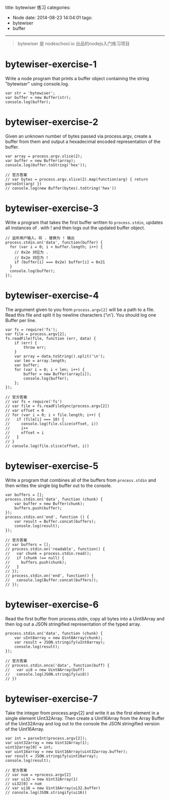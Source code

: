 title: bytewiser 练习
categories:
  - Node
date: 2014-08-23 14:04:01
tags:
  - bytewiser
  - buffer
  
---

> bytewiser 是 nodeschool.io 出品的nodejs入门练习项目

# bytewiser-exercise-1

Write a node program that prints a buffer object containing the string "bytewiser" using console.log.

```
var str = 'bytewiser';
var buffer = new Buffer(str);
console.log(buffer);
```

# bytewiser-exercise-2

Given an unknown number of bytes passed via process.argv, create a buffer from them and output a hexadecimal encoded representation of the buffer.
```
var array = process.argv.slice(2);
var buffer = new Buffer(array);
console.log(buffer.toString('hex'));

// 官方答案
// var bytes = process.argv.slice(2).map(function(arg) { return parseInt(arg) })
// console.log(new Buffer(bytes).toString('hex'))
```

<!--more-->

# bytewiser-exercise-3

Write a program that takes the first buffer written to `process.stdin`,
updates all instances of . with ! and then logs out the updated buffer object.
```
// 监听用户输入，将 . 替换为 ! 输出
process.stdin.on('data', function(buffer) {
  for (var i = 0; i < buffer.length; i++) {
    // 0x2e 对应为 .
    // 0x2e 对应为 !
    if (buffer[i] === 0x2e) buffer[i] = 0x21
  }
  console.log(buffer);
});
```

# bytewiser-exercise-4

The argument given to you from `process.argv[2]` will be a path to a file.
Read this file and split it by newline characters ('\n'). You should log one Buffer per line.

```
var fs = require('fs');
var file = process.argv[2];
fs.readFile(file, function (err, data) {
    if (err) {
        throw err;
    }
    var array = data.toString().split('\n');
    var len = array.length;
    var buffer;
    for (var i = 0; i < len; i++) {
        buffer = new Buffer(array[i]);
        console.log(buffer);
    };
});

// 官方答案
// var fs = require('fs')
// var file = fs.readFileSync(process.argv[2])
// var offset = 0
// for (var i = 0; i < file.length; i++) {
//   if (file[i] === 10) {
//     console.log(file.slice(offset, i))
//     i++
//     offset = i
//   }
// }
// console.log(file.slice(offset, i))
```

# bytewiser-exercise-5

Write a program that combines all of the buffers from `process.stdin`
and then writes the single big buffer out to the console.

```
var buffers = [];
process.stdin.on('data', function (chunk) {
    var buffer = new Buffer(chunk);
    buffers.push(buffer);
});
process.stdin.on('end', function () {
    var result = Buffer.concat(buffers);
    console.log(result);
});

// 官方答案
// var buffers = [];
// process.stdin.on('readable', function() {
//   var chunk = process.stdin.read();
//   if (chunk !== null) {
//     buffers.push(chunk);
//   }
// });
// process.stdin.on('end', function() {
//   console.log(Buffer.concat(buffers));
// });
```

# bytewiser-exercise-6

Read the first buffer from process.stdin, copy all bytes into a
Uint8Array and then log out a JSON stringified representation of the typed array.

```
process.stdin.on('data', function (chunk) {
    var uInt8array = new Uint8Array(chunk);
    var result = JSON.stringify(uInt8array);
    console.log(result);
});

// 官方答案
// process.stdin.once('data', function(buff) {
//   var ui8 = new Uint8Array(buff)
//   console.log(JSON.stringify(ui8))
// })
```

# bytewiser-exercise-7

Take the integer from process.argv[2] and write it as the first
element in a single element Uint32Array. Then create a Uint16Array from the Array
Buffer of the Uint32Array and log out to the console the JSON stringified version
of the Uint16Array.

```
var int = parseInt(process.argv[2]);
var uint32array = new Uint32Array(1);
uint32array[0] = int;
var uint16array = new Uint16Array(uint32array.buffer);
var result = JSON.stringify(uint16array);
console.log(result);

// 官方答案
// var num = +process.argv[2]
// var ui32 = new Uint32Array(1)
// ui32[0] = num
// var ui16 = new Uint16Array(ui32.buffer)
// console.log(JSON.stringify(ui16))
```
